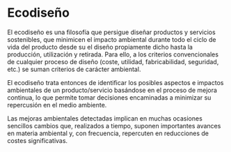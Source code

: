 # Ecodiseño

El ecodiseño es una filosofía que persigue diseñar productos y servicios sostenibles, que minimicen el impacto ambiental durante todo el ciclo de vida del producto desde su el diseño propiamente dicho hasta la producción, utilización y retirada. Para ello, a los criterios convencionales de cualquier proceso de diseño (coste, utilidad, fabricabilidad, seguridad, etc.) se suman criterios de carácter ambiental.

El ecodiseño trata entonces de identificar los posibles aspectos e impactos ambientales de un producto/servicio basándose en el proceso de mejora continua, lo que permite tomar decisiones encaminadas a minimizar su repercusión en el medio ambiente.

Las mejoras ambientales detectadas implican en muchas ocasiones sencillos cambios que, realizados a tiempo, suponen importantes avances en materia ambiental y, con frecuencia, repercuten en reducciones de costes significativas.